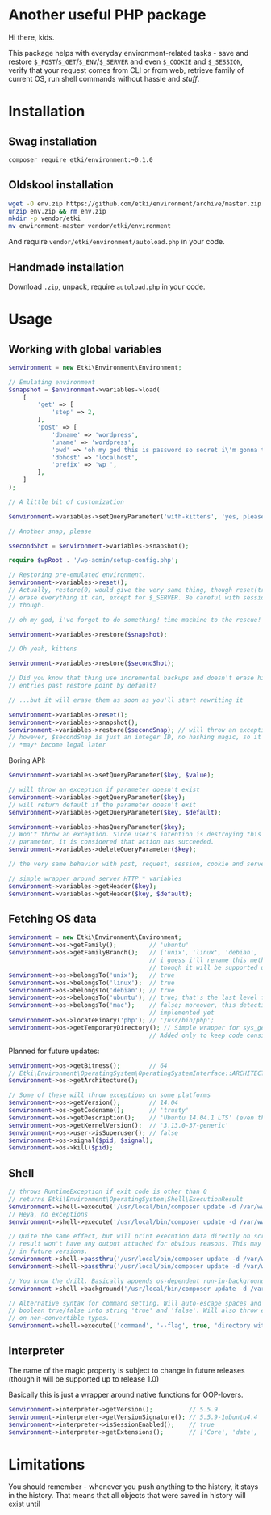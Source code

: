 # Another useful PHP package

Hi there, kids.

This package helps with everyday environment-related tasks - save and restore
`$_POST`/`$_GET`/`$_ENV`/`$_SERVER` and even `$_COOKIE` and `$_SESSION`, verify
that your request comes from CLI or from web, retrieve family of current OS,
run shell commands without hassle and *stuff*.

# Installation

## Swag installation

```bash
composer require etki/environment:~0.1.0
```

## Oldskool installation

```bash
wget -O env.zip https://github.com/etki/environment/archive/master.zip
unzip env.zip && rm env.zip
mkdir -p vendor/etki
mv environment-master vendor/etki/environment
```

And require `vendor/etki/environment/autoload.php` in your code. 

## Handmade installation

Download `.zip`, unpack, require `autoload.php` in your code.

# Usage

## Working with global variables

```php
$environment = new Etki\Environment\Environment;

// Emulating environment
$snapshot = $environment->variables->load(
    [
        'get' => [
            'step' => 2,
        ],
        'post' => [
            'dbname' => 'wordpress',
            'uname' => 'wordpress',
            'pwd' => 'oh my god this is password so secret i\'m gonna tweet about it',
            'dbhost' => 'localhost',
            'prefix' => 'wp_',
        ],
    ]
);

// A little bit of customization

$environment->variables->setQueryParameter('with-kittens', 'yes, please');

// Another snap, please

$secondShot = $environment->variables->snapshot();

require $wpRoot . '/wp-admin/setup-config.php';

// Restoring pre-emulated environment.
$environment->variables->reset();
// Actually, restore(0) would give the very same thing, though reset(true) will
// erase everything it can, except for $_SERVER. Be careful with session,
// though.

// oh my god, i've forgot to do something! time machine to the rescue!

$environment->variables->restore($snapshot);

// Oh yeah, kittens

$environment->variables->restore($secondShot);

// Did you know that thing use incremental backups and doesn't erase history
// entries past restore point by default?

// ...but it will erase them as soon as you'll start rewriting it

$environment->variables->reset();
$environment->variables->snapshot();
$environment->variables->restore($secondSnap); // will throw an exception
// however, $secondSnap is just an integer ID, no hashing magic, so it's value
// *may* become legal later
```

Boring API:

```php
$environment->variables->setQueryParameter($key, $value);

// will throw an exception if parameter doesn't exist
$environment->variables->getQueryParameter($key);
// will return default if the parameter doesn't exit
$environment->variables->getQueryParameter($key, $default);

$environment->variables->hasQueryParameter($key);
// Won't throw an exception. Since user's intention is destroying this
// parameter, it is considered that action has succeeded.
$environment->variables->deleteQueryParameter($key);

// the very same behavior with post, request, session, cookie and server.

// simple wrapper around server HTTP_* variables
$environment->variables->getHeader($key);
$environment->variables->getHeader($key, $default);
```

## Fetching OS data

```php
$environment = new Etki\Environment\Environment;
$environment->os->getFamily();         // 'ubuntu'
$environment->os->getFamilyBranch();   // ['unix', 'linux', 'debian', 'ubuntu']
                                       // i guess i'll rename this method later,
                                       // though it will be supported up to 1.0
$environment->os->belongsTo('unix');   // true
$environment->os->belongsTo('linux');  // true
$environment->os->belongsTo('debian'); // true
$environment->os->belongsTo('ubuntu'); // true; that's the last level for now
$environment->os->belongsTo('mac');    // false; moreover, this detection is not
                                       // implemented yet
$environment->os->locateBinary('php'); // '/usr/bin/php';
$environment->os->getTemporaryDirectory(); // Simple wrapper for sys_get_temp_dir()
                                       // Added only to keep code consistency.
```

Planned for future updates:

```php
$environment->os->getBitness();        // 64
// Etki\Environment\OperatingSystem\OperatingSystemInterface::ARCHITECTURE_X86_64
$environment->os->getArchitecture();

// Some of these will throw exceptions on some platforms
$environment->os->getVersion();        // 14.04
$environment->os->getCodename();       // 'trusty'
$environment->os->getDescription();    // 'Ubuntu 14.04.1 LTS' (even though it's Lubuntu)
$environment->os->getKernelVersion();  // '3.13.0-37-generic'
$environment->os->user->isSuperuser(); // false
$environment->os->signal($pid, $signal);
$environment->os->kill($pid);
```

## Shell

```php
// throws RuntimeException if exit code is other than 0
// returns Etki\Environment\OperatingSystem\Shell\ExecutionResult
$environment->shell->execute('/usr/local/bin/composer update -d /var/www/project');
// Heya, no exceptions
$environment->shell->execute('/usr/local/bin/composer update -d /var/www/project', true);

// Quite the same effect, but will print execution data directly on screen, and
// result won't have any output attached for obvious reasons. This may change
// in future versions.
$environment->shell->passthru('/usr/local/bin/composer update -d /var/www/project');
$environment->shell->passthru('/usr/local/bin/composer update -d /var/www/project', true);

// You know the drill. Basically appends os-dependent run-in-background flag
$environment->shell->background('/usr/local/bin/composer update -d /var/www/project');

// Alternative syntax for command setting. Will auto-escape spaces and convert
// boolean true/false into string 'true' and 'false'. Will also throw exceptions
// on non-convertible types.
$environment->shell->execute(['command', '--flag', true, 'directory with spaces']);
```

## Interpreter

The name of the magic property is subject to change in future releases (though
it will be supported up to release 1.0)

Basically this is just a wrapper around native functions for OOP-lovers.

```php
$environment->interpreter->getVersion();          // 5.5.9
$environment->interpreter->getVersionSignature(); // 5.5.9-1ubuntu4.4
$environment->interpreter->isSessionEnabled();    // true
$environment->interpreter->getExtensions();       // ['Core', 'date', 'ereg',..]
```

# Limitations

You should remember - whenever you push anything to the history, it stays in the
history. That means that all objects that were saved in history will exist until
